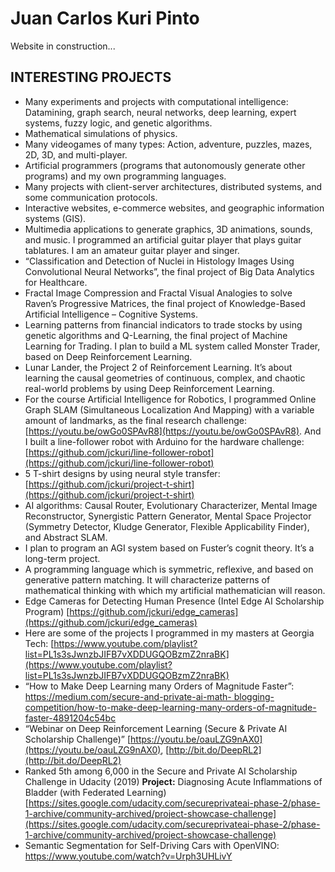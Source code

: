 # Juan Carlos Kuri Pinto

Website in construction...

## INTERESTING PROJECTS

* Many experiments and projects with computational intelligence: Datamining, graph search, neural networks, deep learning, expert systems, fuzzy logic, and genetic algorithms.
* Mathematical simulations of physics.
* Many videogames of many types: Action, adventure, puzzles, mazes, 2D, 3D, and multi-player.
* Artificial programmers (programs that autonomously generate other programs) and my own programming languages.
* Many projects with client-server architectures, distributed systems, and some communication protocols.
* Interactive websites, e-commerce websites, and geographic information systems (GIS).
* Multimedia applications to generate graphics, 3D animations, sounds, and music. I programmed an artificial guitar player that plays guitar tablatures. I am an amateur guitar player and singer.
* “Classification and Detection of Nuclei in Histology Images Using Convolutional Neural Networks”, the final project of Big Data Analytics for Healthcare.
* Fractal Image Compression and Fractal Visual Analogies to solve Raven’s Progressive Matrices, the final project of Knowledge-Based Artificial Intelligence – Cognitive Systems.
* Learning patterns from financial indicators to trade stocks by using genetic algorithms and Q-Learning, the final project of Machine Learning for Trading. I plan to build a ML system called Monster Trader, based on Deep Reinforcement Learning.
* Lunar Lander, the Project 2 of Reinforcement Learning. It’s about learning the causal geometries of continuous, complex, and chaotic real-world problems by using Deep Reinforcement Learning.
* For the course Artificial Intelligence for Robotics, I programmed Online Graph SLAM (Simultaneous Localization And Mapping) with a variable amount of landmarks, as the final research challenge: [https://youtu.be/owGo0SPAvR8](https://youtu.be/owGo0SPAvR8). And I built a line-follower robot with Arduino for the hardware challenge: [https://github.com/jckuri/line-follower-robot](https://github.com/jckuri/line-follower-robot)
* 5 T-shirt designs by using neural style transfer: [https://github.com/jckuri/project-t-shirt](https://github.com/jckuri/project-t-shirt)
* AI algorithms: Causal Router, Evolutionary Characterizer, Mental Image Reconstructor, Synergistic Pattern Generator, Mental Space Projector (Symmetry Detector, Kludge Generator, Flexible Applicability Finder), and Abstract SLAM.
* I plan to program an AGI system based on Fuster’s cognit theory. It’s a long-term project.
* A programming language which is symmetric, reflexive, and based on generative pattern matching. It will characterize patterns of mathematical thinking with which my artificial mathematician will reason.
* Edge Cameras for Detecting Human Presence (Intel Edge AI Scholarship Program) [https://github.com/jckuri/edge_cameras](https://github.com/jckuri/edge_cameras)
* Here are some of the projects I programmed in my masters at Georgia Tech: [https://www.youtube.com/playlist?list=PL1s3sJwnzbJIFB7vXDDUGQOBzmZ2nraBK](https://www.youtube.com/playlist?list=PL1s3sJwnzbJIFB7vXDDUGQOBzmZ2nraBK)
* “How to Make Deep Learning many Orders of Magnitude Faster”: [https://medium.com/secure-and-private-ai-math-
blogging-competition/how-to-make-deep-learning-many-orders-of-magnitude-faster-4891204c54bc](https://medium.com/secure-and-private-ai-math-blogging-competition/how-to-make-deep-learning-many-orders-of-magnitude-faster-4891204c54bc)
* “Webinar on Deep Reinforcement Learning (Secure & Private AI Scholarship Challenge)”
[https://youtu.be/oauLZG9nAX0](https://youtu.be/oauLZG9nAX0), [http://bit.do/DeepRL2](http://bit.do/DeepRL2)
* Ranked 5th among 6,000 in the Secure and Private AI Scholarship Challenge in Udacity (2019)
**Project:** Diagnosing Acute Inflammations of Bladder (with Federated Learning) [https://sites.google.com/udacity.com/secureprivateai-phase-2/phase-1-archive/community-archived/project-showcase-challenge](https://sites.google.com/udacity.com/secureprivateai-phase-2/phase-1-archive/community-archived/project-showcase-challenge)
* Semantic Segmentation for Self-Driving Cars with OpenVINO: https://www.youtube.com/watch?v=Urph3UHLivY
